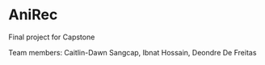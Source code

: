 # AniRec
Final project for Capstone

Team members:
Caitlin-Dawn Sangcap, Ibnat Hossain, Deondre De Freitas
